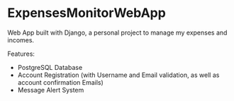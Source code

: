 # ExpensesMonitorWebApp
Web App built with Django, a personal project to manage my expenses and incomes.

Features: 
 - PostgreSQL Database
 - Account Registration (with Username and Email validation, as well as account confirmation Emails)
 - Message Alert System
